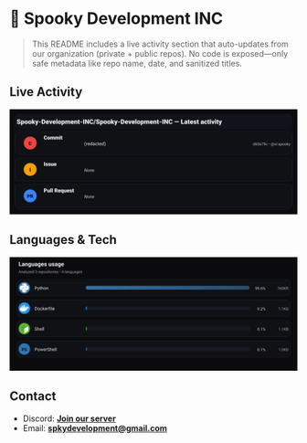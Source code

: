 # 👻 Spooky Development INC

> This README includes a live activity section that auto-updates from our organization (private + public repos). No code is exposed—only safe metadata like repo name, date, and sanitized titles.

## Live Activity
![Repo Snapshot](./assets/repo-snapshot.svg?v=5967855443)

## Languages & Tech
![Languages Usage](./assets/languages.svg?v=c00fbb5069)

## Contact
- Discord: **[Join our server](https://discord.gg/XYspZgEEJb)**
- Email: **spkydevelopment@gmail.com**
